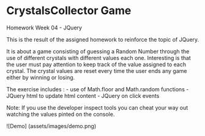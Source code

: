 # CrystalsCollector Game
Homework Week 04 - JQuery

This is the result of the assigned homework to reinforce the topic of JQuery.

It is about a game consisting of guessing a Random Number through the use of different crystals with different values each one. Interesting is that the user must pay attention to keep track of the value assigned to each crystal. The crystal values are reset every time the user ends any game either by winning or losing.

The exercise includes :
    - use of Math.floor and Math.random functions
    - JQuery html to update html content
    - JQuery on click events

Note: If you use the developer inspect tools you can cheat your way out watching the values pinted on the console.

![Demo] (assets/images/demo.png)

